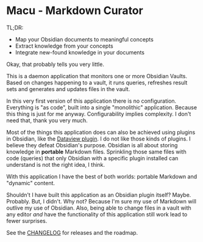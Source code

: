 # Macu - Markdown Curator

TL;DR:

- Map your Obsidian documents to meaningful concepts
- Extract knowledge from your concepts
- Integrate new-found knowledge in your documents

Okay, that probably tells you very little.

This is a daemon application that monitors one or more Obsidian Vaults. Based on changes happening to a vault, it runs queries, refreshes result sets and generates and updates files in the vault.

In this very first version of this application there is no configuration. Everything is "as code", built into a single "monolithic" application. Because this thing is just for me anyway. Configurability implies complexity. I don't need that, thank you very much.

Most of the things this application does can also be achieved using plugins in Obsidian, like the [Dataview plugin](https://github.com/blacksmithgu/obsidian-dataview). I do not like those kinds of plugins. I believe they defeat Obsidian's purpose. Obsidian is all about storing knowledge in **portable** Markdown files. Sprinkling those same files with code (queries) that only Obsidian with a specific plugin installed can understand is not the right idea, I think.

With this application I have the best of both worlds: portable Markdown and "dynamic" content.

Shouldn't I have built this application as an Obsidian plugin itself? Maybe. Probably. But, I didn't. Why not? Because I'm sure my use of Markdown will outlive my use of Obsidian. Also, being able to change files in a vault with any editor *and* have the functionality of this application still work lead to fewer surprises. 

See the [CHANGELOG](CHANGELOG.md) for releases and the roadmap.
